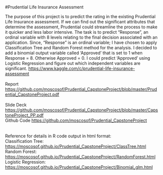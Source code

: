 
#Prudential Life Insurance Assessment

The purpose of this project is to predict the rating in the existing Prudential Life Insurance assessment. 
If we can find out the significant attributes that determine the assessment, Prudential could streamline the process
to make it quicker and less labor intensive.  The task is to predict “Response”, an ordinal variable with 8 levels relating
to the final decision associated with an application.  Since, “Response” is an ordinal variable; I have chosen to apply 
Classification Tree and Random Forest method for the analysis.  I decided to add a binomial output variable called ‘Approved’ 
that is set to 1 when Response = 8. Otherwise Approved = 0.  I could predict ‘Approved’ using Logistic Regression and figure
out which independent variables are significant.  https://www.kaggle.com/c/prudential-life-insurance-assessment
<br>
<br>
Report                https://github.com/moscosof/Prudential_CapstoneProject/blob/master/Prudential_CapstoneProject.pdf<br>   
Slide Deck            https://github.com/moscosof/Prudential_CapstoneProject/blob/master/CapstoneProject_PP.pdf<br>
Github Code           https://github.com/moscosof/Prudential_CapstoneProject<br>
<br>
<br>
Reference for details in R code output in html format:<br>
Classification Tree:    https://moscosof.github.io/Prudential_CapstoneProject/ClassTree.html<br>
Random Forest:          https://moscosof.github.io/Prudential_CapstoneProject/RandomForest.html<br>
Logistic Regression:    https://moscosof.github.io/Prudential_CapstoneProject/Binomial_glm.html<br>



